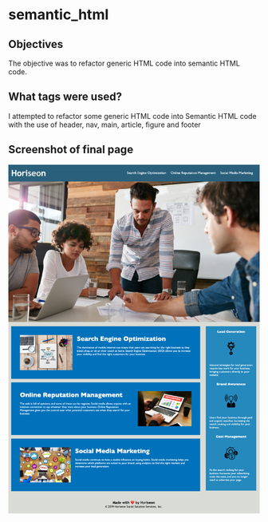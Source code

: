 # semantic_html
## Objectives
The objective was to refactor generic HTML code into semantic HTML code.

## What tags were used?
I attempted to refactor some generic HTML code into Semantic HTML code with the use of header, nav, main, article, figure and footer


## Screenshot of final page

<img src="/assets/images/Horiseon.png" alt="Screenshot of final page" />